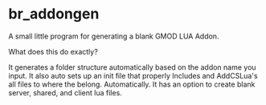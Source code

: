 # br_addongen
A small little program for generating a blank GMOD LUA Addon.

What does this do exactly?

It generates a folder structure automatically based on the addon name you input. It also auto sets up an init file that properly
Includes and AddCSLua's all files to where the belong. Automatically. It has an option to create blank server, shared, and client lua files.

